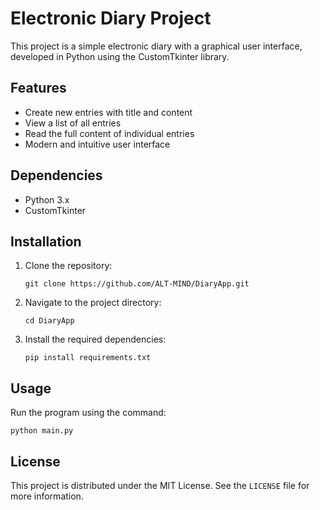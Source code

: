 # Electronic Diary Project

This project is a simple electronic diary with a graphical user interface, developed in Python using the CustomTkinter library.

## Features

- Create new entries with title and content
- View a list of all entries
- Read the full content of individual entries
- Modern and intuitive user interface

## Dependencies

- Python 3.x
- CustomTkinter

## Installation

1. Clone the repository:
   ```
   git clone https://github.com/ALT-MIND/DiaryApp.git
   ```
2. Navigate to the project directory:
   ```
   cd DiaryApp
   ```
3. Install the required dependencies:
   ```
   pip install requirements.txt
   ```

## Usage

Run the program using the command:

```
python main.py
```

## License

This project is distributed under the MIT License. See the `LICENSE` file for more information.
